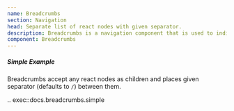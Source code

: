 ```yaml
---
name: Breadcrumbs
section: Navigation
head: Separate list of react nodes with given separator.
description: Breadcrumbs is a navigation component that is used to indicate current page's location within a navigational hierarchy.
component: Breadcrumbs
---
```


##### Simple Example

Breadcrumbs accept any react nodes as children and places given separator (defaults to `/`) between them.

.. exec::docs.breadcrumbs.simple
